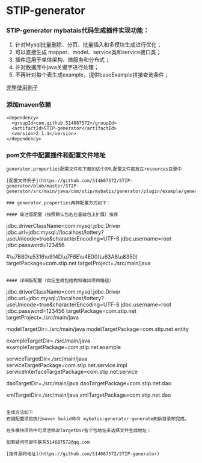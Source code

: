 ﻿# STIP-generator
 ### STIP-generator mybatais代码生成插件实现功能：
 
 1. 针对Mysql批量删除、分页、批量插入和多模块生成进行优化；
 2. 可以直接生成 mapper、model、service类和service接口类；
 3. 插件适用于单体架构、微服务和分布式；
 4. 并对数据库中java关键字进行处理；
 5. 不再针对每个表生成example，提供baseExample拼接查询条件；
 
 [完整使用例子](https://github.com/514687572/STIP-generator-example.git)

### 添加maven依赖
```
<dependency>
  <groupId>com.github.514687572</groupId>
  <artifactId>STIP-generator</artifactId>
  <version>2.1.1</version>
</dependency>
```
### pom文件中配置插件和配置文件地址
```
generator.properties配置文件和下面的这个XML配置文件都放在resources目录中

[配置文件例子](https://github.com/514687572/STIP-generator/blob/master/STIP-generator/src/main/java/com/stip/mybatis/generator/plugin/example/generatorConfig.xml)

### generator.properties两种配置方式如下：

#### 简洁版配置（按照默认包名在基础包上扩展）推荐
```
jdbc.driverClassName=com.mysql.jdbc.Driver
jdbc.url=jdbc:mysql://localhost/lottery?useUnicode=true&characterEncoding=UTF-8
jdbc.username=root
jdbc.password=123456

#\u7B80\u5316\u914D\u7F6E\u4E00(\u63A8\u8350)
targetPackage=com.stip.net
targetProject=./src/main/java
```

#### 详细版配置（自定生成包结构和输出项目路径）

```
jdbc.driverClassName=com.mysql.jdbc.Driver
jdbc.url=jdbc:mysql://localhost/lottery?useUnicode=true&characterEncoding=UTF-8
jdbc.username=root
jdbc.password=123456
targetPackage=com.stip.net
targetProject=./src/main/java

modelTargetDir=./src/main/java
modelTargetPackage=com.stip.net.entity

exampleTargetDir=./src/main/java
exampleTargetPackage=com.stip.net.example

serviceTargetDir=./src/main/java
serviceTargetPackage=com.stip.net.service.impl
serviceInterfaceTargetPackage=com.stip.net.service

daoTargetDir=./src/main/java
daoTargetPackage=com.stip.net.dao

xmlTargetDir=./src/main/java
xmlTargetPackage=com.stip.net.dao
```

生成方法如下
右键配置项目执行maven bulid命令 mybatis-generator:generate刷新目录即完成。

在多模块项目中可灵活修改TargetDir各个包地址来选择文件生成地址；

如有疑问可邮件联系514687572@qq.com

[插件源码地址](https://github.com/514687572/STIP-generator)

